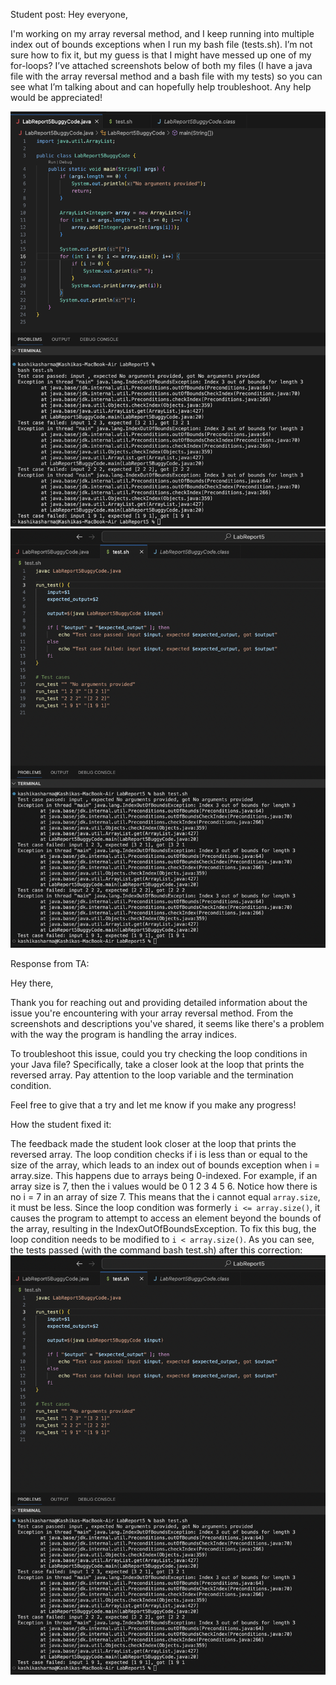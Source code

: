 Student post:
Hey everyone,  

I'm working on my array reversal method, and I keep running into multiple index out of bounds exceptions when I run my bash file (tests.sh). I’m not sure how to fix it, but my guess is that I might have messed up one of my for-loops? I’ve attached screenshots below of both my files (I have a java file with the array reversal method and a bash file with my tests) so you can see what I’m talking about and can hopefully help troubleshoot. Any help would be appreciated!  

![Image](StudentError.png)  
![Image](StudentError2.png)  



Response from TA:  

Hey there,  

Thank you for reaching out and providing detailed information about the issue you're encountering with your array reversal method. From the screenshots and descriptions you've shared, it seems like there's a problem with the way the program is handling the array indices.  

To troubleshoot this issue, could you try checking the loop conditions in your Java file? Specifically, take a closer look at the loop that prints the reversed array. Pay attention to the loop variable and the termination condition.  

Feel free to give that a try and let me know if you make any progress!    



      

How the student fixed it:  

The feedback made the student look closer at the loop that prints the reversed array. The loop condition checks if i is less than or equal to the size of the array, which leads to an index out of bounds exception when i = array.size. This happens due to arrays being 0-indexed. For example, if an array size is 7, then the i values would be 0 1 2 3 4 5 6. Notice how there is no i = 7 in an array of size 7. This means that the i cannot equal `array.size`, it must be less. Since the loop condition was formerly  `i <= array.size()`, it causes the program to attempt to access an element beyond the bounds of the array, resulting in the IndexOutOfBoundsException. To fix this bug, the loop condition needs to be modified to `i < array.size()`. As you can see, the tests passed (with the command bash test.sh) after this correction:
![Image](Yaystudent.png)

